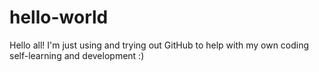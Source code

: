 # hello-world


Hello all! I'm just using and trying out GitHub to help with my own coding self-learning and development :)
